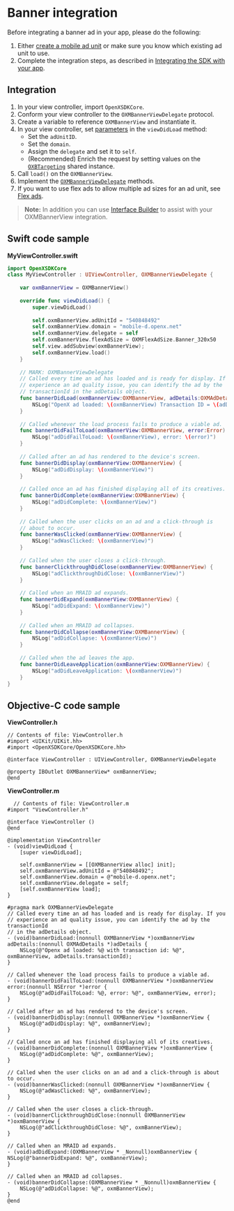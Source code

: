 Banner integration
==================


Before integrating a banner ad in your app, please do the following:

1.  Either  [create a mobile ad unit](https://docs.openx.com/Content/publishers/inventory_createmobilead.html)
    or make sure you know which existing ad unit to use.
2.  Complete the integration steps, as described in [Integrating the SDK with your app](ios-sdk-integration.md).

Integration
------------------------

1.  In your view controller, import `OpenXSDKCore`.
2.  Conform your view controller to the `OXMBannerViewDelegate`
    protocol.
3.  Create a variable to reference `OXMBannerView` and instantiate it.
4.  In your view controller, set [parameters](ios-sdk-parameters.md)
    in the `viewDidLoad` method:
    - Set the `adUnitID`.
    - Set the `domain`.
    - Assign the `delegate` and set it to `self`.
    - (Recommended) Enrich the request by setting values on the [`OXBTargeting`](ios-sdk-parameters.md) shared instance.
5.  Call `load()` on the `OXMBannerView`.
6.  Implement the [`OXMBannerViewDelegate`](ios-sdk-delegates.md) methods.
7.  If you want to use flex ads to allow multiple ad sizes for an ad
    unit, see [Flex ads](ios-sdk-flex-ads.md).
    
> **Note:** In addition you can use [Interface Builder](ios-sdk-using-interface-builder.md) to assist with your OXMBannerView integration.

Swift code sample
---------------------------

**MyViewController.swift**

``` swift
import OpenXSDKCore
class MyViewController : UIViewController, OXMBannerViewDelegate {
	 
    var oxmBannerView = OXMBannerView()
     
    override func viewDidLoad() {
        super.viewDidLoad()
     
        self.oxmBannerView.adUnitId = "540848492"
        self.oxmBannerView.domain = "mobile-d.openx.net"
        self.oxmBannerView.delegate = self
        self.oxmBannerView.flexAdSize = OXMFlexAdSize.Banner_320x50
        self.view.addSubview(oxmBannerView);
        self.oxmBannerView.load()
    }
     
    // MARK: OXMBannerViewDelegate
    // Called every time an ad has loaded and is ready for display. If you
    // experience an ad quality issue, you can identify the ad by the
    // transactionId in the adDetails object.
    func bannerDidLoad(oxmBannerView:OXMBannerView, adDetails:OXMAdDetails) {
        NSLog("OpenX ad loaded: \(oxmBannerView) Transaction ID = \(adDetails.transactionId)")
    }
     
    // Called whenever the load process fails to produce a viable ad.
    func bannerDidFailToLoad(oxmBannerView:OXMBannerView, error:Error) {
        NSLog("adDidFailToLoad: \(oxmBannerView), error: \(error)")
    }
     
    // Called after an ad has rendered to the device's screen.
    func bannerDidDisplay(oxmBannerView:OXMBannerView) {
        NSLog("adDidDisplay: \(oxmBannerView)")
    }
     
    // Called once an ad has finished displaying all of its creatives.
    func bannerDidComplete(oxmBannerView:OXMBannerView) {
        NSLog("adDidComplete: \(oxmBannerView)")
    }
     
    // Called when the user clicks on an ad and a click-through is
    // about to occur.
    func bannerWasClicked(oxmBannerView:OXMBannerView) {
        NSLog("adWasClicked: \(oxmBannerView)")
    }
     
    // Called when the user closes a click-through.
    func bannerClickthroughDidClose(oxmBannerView:OXMBannerView) {
        NSLog("adClickthroughDidClose: \(oxmBannerView)")
    }
     
    // Called when an MRAID ad expands.
    func bannerDidExpand(oxmBannerView:OXMBannerView) {
        NSLog("adDidExpand: \(oxmBannerView)")
    }
     
    // Called when an MRAID ad collapses.
    func bannerDidCollapse(oxmBannerView:OXMBannerView) {
        NSLog("adDidCollapse: \(oxmBannerView)")
    }
                                    
    // Called when the ad leaves the app.
    func bannerDidLeaveApplication(oxmBannerView:OXMBannerView) {
        NSLog("adDidLeaveApplication: \(oxmBannerView)")
    }
}
```

Objective-C code sample
------------------------------------

**ViewController.h**

``` objc
// Contents of file: ViewController.h
#import <UIKit/UIKit.hh>
#import <OpenXSDKCore/OpenXSDKCore.hh>

@interface ViewController : UIViewController, OXMBannerViewDelegate
 
@property IBOutlet OXMBannerView* oxmBannerView;
@end
```

**ViewController.m**

``` objc
  // Contents of file: ViewController.m
#import "ViewController.h"

@interface ViewController ()
@end

@implementation ViewController
- (void)viewDidLoad {
    [super viewDidLoad];
 
    self.oxmBannerView = [[OXMBannerView alloc] init];
    self.oxmBannerView.adUnitId = @"540848492";
    self.oxmBannerView.domain = @"mobile-d.openx.net";
    self.oxmBannerView.delegate = self;
    [self.oxmBannerView load];
}
 
#pragma mark OXMBannerViewDelegate
// Called every time an ad has loaded and is ready for display. If you
// experience an ad quality issue, you can identify the ad by the transactionId
// in the adDetails object.
- (void)bannerDidLoad:(nonnull OXMBannerView *)oxmBannerView adDetails:(nonnull OXMAdDetails *)adDetails {
    NSLog(@"Openx ad loaded: %@ with transaction id: %@", oxmBannerView, adDetails.transactionId);
}
 
// Called whenever the load process fails to produce a viable ad.
- (void)bannerDidFailToLoad:(nonnull OXMBannerView *)oxmBannerView error:(nonnull NSError *)error {
    NSLog(@"adDidFailToLoad: %@, error: %@", oxmBannerView, error);
}
                                
// Called after an ad has rendered to the device's screen.
- (void)bannerDidDisplay:(nonnull OXMBannerView *)oxmBannerView {
    NSLog(@"adDidDisplay: %@", oxmBannerView);
}
 
// Called once an ad has finished displaying all of its creatives.
- (void)bannerDidComplete:(nonnull OXMBannerView *)oxmBannerView {
    NSLog(@"adDidComplete: %@", oxmBannerView);
}
 
// Called when the user clicks on an ad and a click-through is about to occur.
- (void)bannerWasClicked:(nonnull OXMBannerView *)oxmBannerView {
    NSLog(@"adWasClicked: %@", oxmBannerView);
}
 
// Called when the user closes a click-through.
- (void)bannerClickthroughDidClose:(nonnull OXMBannerView *)oxmBannerView {
    NSLog(@"adClickthroughDidClose: %@", oxmBannerView);
}
 
// Called when an MRAID ad expands.
- (void)adDidExpand:(OXMBannerView * _Nonnull)oxmBannerView {
NSLog(@"bannerDidExpand: %@", oxmBannerView);
}
 
// Called when an MRAID ad collapses.
- (void)bannerDidCollapse:(OXMBannerView * _Nonnull)oxmBannerView {
    NSLog(@"adDidCollapse: %@", oxmBannerView);
}
@end
```
